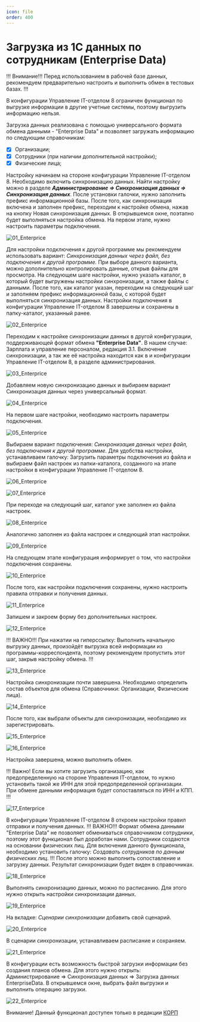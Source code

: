 ```yaml
---
icon: file 
order: 400
---
```


# Загрузка из 1С данных по сотрудникам (Enterprise Data)

!!!
Внимание!!! Перед использованием в рабочей базе данных, рекомендуем предварительно настроить и выполнить обмен в тестовых базах.
!!!

В конфигурации Управление IT-отделом 8 ограничен функционал по выгрузке информации в другие учетные системы, поэтому выгрузить информацию нельзя.

Загрузка данных реализована с помощью универсального формата обмена данными - "Enterprise Data" и позволяет загружать информацию по следующим справочникам:  
* [x] Организации;
* [x] Сотрудники (при наличии дополнительной настройки);
* [x] Физические лица;

Настройку начинаем на стороне конфигурации Управление IT-отделом 8. Необходимо включить синхронизацию данных. Найти настройку можно в разделе ***Администрирование => Синхронизация данных => Синхронизация данных***.
После установки галочки, нужно заполнить префикс информационной базы. После того, как синхронизация включена и заполнен префикс, переходим к настройке обмена, нажав на кнопку Новая синхронизация данных.
В открывшемся окне, поэтапно будет выполняться настройка обмена.
На первом этапе, нужно настроить параметры подключения.

![01_Enterprice](static/01_Enterprice.gif)

Для настройки подключения к другой программе мы рекомендуем использовать вариант: *Синхронизация данных через файл, без подключения к другой программе.* При выборе данного варианта, можно дополнительно контролировать данные, открыв файлы для просмотра.
На следующем шаге настройки, нужно указать каталог, в который будет выгружены настройки синхронизации, а также файлы с данными.
После того, как каталог указан, переходим на следующий шаг и заполняем префикс информационной базы, с которой будет выполняться синхронизация данных.
Настройки подключения в конфигурации Управление IT-отделом 8 завершены и сохранены в папку-каталог, указанный ранее.

![02_Enterprice](static/02_Enterprice.gif)

Переходим к настройке синхронизации данных в другой конфигурации, поддерживающей формат обмена **"Enterprise Data"**. В нашем случае: Зарплата и управление персоналом, редакция 3.1. Включение синхронизации, а так же её настройка находится как в и конфигурации Управление IT-отделом 8, в разделе администрирования.

![03_Enterprice](static/03_Enterprice.png)

Добавляем новую синхронизацию данных и выбираем вариант Синхронизация данных через универсальный формат.

![04_Enterprice](static/04_Enterprice.png)

На первом шаге настройки, необходимо настроить параметры подключения.

![05_Enterprice](static/05_Enterprice.png)

Выбираем вариант подключения: *Синхронизация данных через файл, без подключения к другой программе.* Для удобства настройки, устанавливаем галочку: Загрузить параметры подключения из файла и выбираем файл настроек из папки-каталога, созданного на этапе настройки в конфигурации Управление IT-отделом 8.

![06_Enterprice](static/06_Enterprice.png)


![07_Enterprice](static/07_Enterprice.png)

При переходе на следующий шаг, каталог уже заполнен из файла настроек.

![08_Enterprice](static/08_Enterprice.png)

Аналогично заполнен из файла настроек и следующий этап настройки.

![09_Enterprice](static/09_Enterprice.png)

На следующем этапе конфигурация информирует о том, что настройки подключения сохранены.

![10_Enterprice](static/10_Enterprice.png)

После того, как настройки подключения сохранены, нужно настроить правила отправки и получения данных.

![11_Enterprice](static/11_Enterprice.png)

Запишем и закроем форму без дополнительных настроек.

![12_Enterprice](static/12_Enterprice.png)

!!!
ВАЖНО!!! При нажатии на гиперссылку: Выполнить начальную выгрузку данных, произойдёт выгрузка всей информации из программы-корреспондента, поэтому рекомендуем пропустить этот шаг, закрыв настройку обмена.
!!!

![13_Enterprice](static/13_Enterprice.png)

Настройка синхронизации почти завершена. Необходимо определить состав объектов для обмена (Справочники: Организации, Физические лица).

![14_Enterprice](static/14_Enterprice.png)

После того, как выбрали объекты для синхронизации, необходимо их зарегистрировать.

![15_Enterprice](static/15_Enterprice.png)


![16_Enterprice](static/16_Enterprice.png)


Настройка завершена, можно выполнить обмен.

!!!
Важно! Если вы хотите загрузить организацию, как предопределенную на стороне Управления IT-отделом, то нужно установить такой же ИНН для этой предопределенной организации. При обмене данными информация будет сопоставляться по ИНН и КПП.
!!!

![17_Enterprice](static/17_Enterprice.png)

В конфигурации Управление IT-отделом 8 откроем настройки правил отправки и получения данных.
!!!
ВАЖНО!!! Формат обмена данными "Enterprise Data" не позволяет обмениваться справочником сотрудники, поэтому этот функционал был доработан нами. Сотрудники создаются на основании физических лиц. Для включения данного функционала, необходимо установить галочку: *Создавать сотрудников по данным физических лиц.*
!!!
После этого можно выполнить сопоставление и загрузку данных.
Результат синхронизации будет виден в справочниках.

![18_Enterprice](static/18_Enterprice.gif)

Выполнять синхронизацию данных, можно по расписанию. Для этого нужно открыть настройки синхронизации данных.

![19_Enterprice](static/19_Enterprice.png)

На вкладке: *Сценарии синхронизации* добавить свой сценарий.

![20_Enterprice](static/20_Enterprice.png)

В сценарии синхронизации, устанавливаем расписание и сохраняем.

![21_Enterprice](static/21_Enterprice.png)

В конфигурации есть возможность быстрой загрузки информации без создания планов обмена. Для этого нужно открыть: Администрирование => Синхронизация данных => Загрузка данных EnterpriseData. В открывшемся окне, выбрать файл выгрузки и выполнить операцию загрузки.

![22_Enterprice](static/22_Enterprice.png)

Внимание! Данный функционал доступен только в редакции [КОРП](https://softonit.ru/blog/news/updateit/uit-stanstart-prof-corp/)
